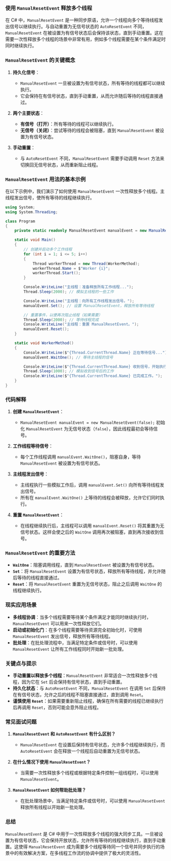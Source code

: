 ### 使用 `ManualResetEvent` 释放多个线程

在 C# 中，`ManualResetEvent` 是一种同步原语，允许一个线程向多个等待线程发出信号以继续执行。与自动重置为无信号状态的 `AutoResetEvent` 不同，`ManualResetEvent` 在被设置为有信号状态后会保持该状态，直到手动重置。这在需要一次性释放多个线程的场景中非常有用，例如多个线程需要在某个条件满足时同时继续执行。

### `ManualResetEvent` 的关键概念

1. **持久化信号**：
   - `ManualResetEvent` 一旦被设置为有信号状态，所有等待的线程都可以继续执行。
   - 它会保持在有信号状态，直到手动重置，从而允许随后等待的线程直接通过。

2. **两个主要状态**：
   - **有信号（打开）**：所有等待的线程可以继续执行。
   - **无信号（关闭）**：尝试等待的线程会被阻塞，直到 `ManualResetEvent` 被设置为有信号状态。

3. **手动重置**：
   - 与 `AutoResetEvent` 不同，`ManualResetEvent` 需要手动调用 `Reset` 方法来切换回无信号状态，从而重新阻止线程。

### `ManualResetEvent` 用法的基本示例

在以下示例中，我们演示了如何使用 `ManualResetEvent` 一次性释放多个线程。主线程发出信号，使所有等待的线程继续执行。

```csharp
using System;
using System.Threading;

class Program
{
    private static readonly ManualResetEvent manualEvent = new ManualResetEvent(false);

    static void Main()
    {
        // 创建并启动多个工作线程
        for (int i = 1; i <= 5; i++)
        {
            Thread workerThread = new Thread(WorkerMethod);
            workerThread.Name = $"Worker {i}";
            workerThread.Start();
        }

        Console.WriteLine("主线程：准备释放所有工作线程...");
        Thread.Sleep(2000); // 模拟主线程的一些工作

        Console.WriteLine("主线程：向所有工作线程发出信号。");
        manualEvent.Set(); // 设置 ManualResetEvent，释放所有等待线程

        // 重置事件，以便再次阻止线程（如果需要）
        Thread.Sleep(2000); // 等待线程完成
        Console.WriteLine("主线程：重置 ManualResetEvent。");
        manualEvent.Reset();
    }

    static void WorkerMethod()
    {
        Console.WriteLine($"{Thread.CurrentThread.Name} 正在等待信号...");
        manualEvent.WaitOne(); // 等待主线程的信号

        Console.WriteLine($"{Thread.CurrentThread.Name} 收到信号，开始执行。");
        Thread.Sleep(1000); // 模拟收到信号后的工作
        Console.WriteLine($"{Thread.CurrentThread.Name} 已完成工作。");
    }
}
```

### 代码解释

1. **创建 `ManualResetEvent`**：
   - `ManualResetEvent manualEvent = new ManualResetEvent(false);` 初始化 `ManualResetEvent` 为无信号状态（`false`），因此线程最初会等待信号。

2. **工作线程等待信号**：
   - 每个工作线程调用 `manualEvent.WaitOne()`，阻塞自身，等待 `ManualResetEvent` 被设置为有信号状态。

3. **主线程发出信号**：
   - 主线程执行一些模拟工作后，调用 `manualEvent.Set()` 向所有等待线程发出信号。
   - 所有在 `manualEvent.WaitOne()` 上等待的线程会被释放，允许它们同时执行。

4. **重置 `ManualResetEvent`**：
   - 在线程继续执行后，主线程可以调用 `manualEvent.Reset()` 将其重置为无信号状态。这样会使之后的 `WaitOne` 调用再次被阻塞，直到再次接收到信号。

### `ManualResetEvent` 的重要方法

- **`WaitOne`**：阻塞调用线程，直到 `ManualResetEvent` 被设置为有信号状态。
- **`Set`**：将 `ManualResetEvent` 设置为有信号状态，释放所有等待线程，并允许随后等待的线程直接通过。
- **`Reset`**：将 `ManualResetEvent` 重置为无信号状态，阻止之后调用 `WaitOne` 的线程继续执行。

### 现实应用场景

- **多线程协调**：当多个线程需要等待某个条件满足才能同时继续执行时，`ManualResetEvent` 可以用来一次性释放它们。
- **启动或初始化门**：在多个线程需要等待资源完全初始化时，可使用 `ManualResetEvent` 发出信号，释放所有等待线程。
- **批处理**：在批处理流程中，当满足特定条件或信号时，可以使用 `ManualResetEvent` 让所有工作线程同时开始新一批处理。

### 关键点与提示

- **手动重置以释放多个线程**：`ManualResetEvent` 非常适合一次性释放多个线程，因为它在 `Set` 后会保持有信号状态，直到手动重置。
- **持久化状态**：与 `AutoResetEvent` 不同，`ManualResetEvent` 在调用 `Set` 后保持在有信号状态，允许之后的线程不阻塞直接通过，直到调用 `Reset`。
- **谨慎使用 `Reset`**：如果需要重新阻止线程，确保在所有需要的线程已继续执行后再调用 `Reset`，否则可能会意外阻止线程。

### 常见面试问题

1. **`ManualResetEvent` 和 `AutoResetEvent` 有什么区别？**
   - `ManualResetEvent` 在设置后保持有信号状态，允许多个线程继续执行，而 `AutoResetEvent` 会在释放一个线程后自动重置为无信号状态。

2. **在什么情况下使用 `ManualResetEvent`？**
   - 当需要一次性释放多个线程或根据特定条件控制一组线程时，可以使用 `ManualResetEvent`。

3. **`ManualResetEvent` 如何帮助批处理？**
   - 在批处理场景中，当满足特定条件或信号时，可以使用 `ManualResetEvent` 释放所有线程以开始新一批处理。

### 总结

`ManualResetEvent` 是 C# 中用于一次性释放多个线程的强大同步工具。一旦被设置为有信号状态，它会保持开放状态，允许所有等待的线程继续执行，直到手动重置。这使得 `ManualResetEvent` 成为需要多个线程等待同一个信号并同步执行的场景中的有效解决方案，在多线程工作流的协调中提供了极大的灵活性。
